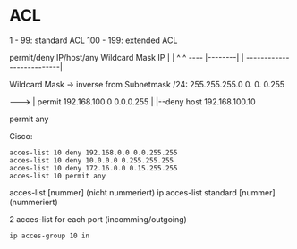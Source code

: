 # ACL

1 - 99: standard ACL
100 - 199: extended ACL

permit/deny IP/host/any Wildcard Mask IP
					\|      |             ^                     ^
					---- |--------|                         |
						   --------------------------|

Wildcard Mask -> inverse from Subnetmask
/24: 255.255.255.0
		   0.    0.    0.255

--->
|   permit 192.168.100.0 0.0.0.255
|
|--deny host 192.168.100.10

permit any

Cisco:
~~~cisco
acces-list 10 deny 192.168.0.0 0.0.255.255
acces-list 10 deny 10.0.0.0 0.255.255.255
acces-list 10 deny 172.16.0.0 0.15.255.255
acces-list 10 permit any
~~~

acces-list \[nummer] (nicht nummeriert)
ip acces-list standard \[nummer] (nummeriert)

2 acces-list for each port (incomming/outgoing)

~~~cisco
ip acces-group 10 in
~~~

